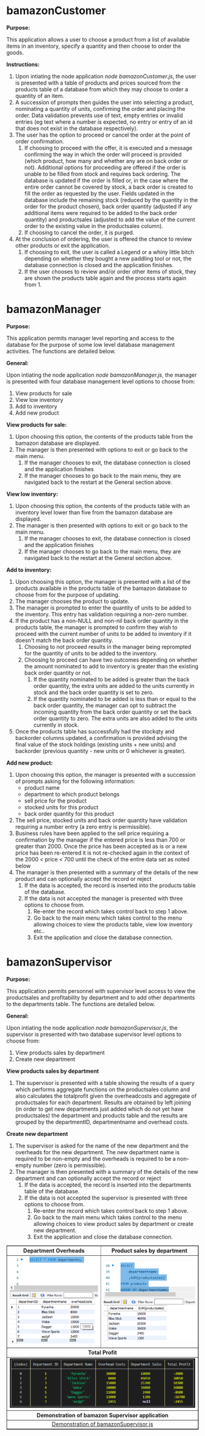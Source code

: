 # bamazonCustomer
**Purpose:**

This application allows a user to choose a product from a list of available items in an inventory, specify a quantity and then choose to order the goods. 

**Instructions:**
1. Upon intiating the node application _node bamazonCustomer.js_, the user is presented with a table of products and prices sourced from the products table of a database from which they may choose to order a quantity of an item.
1. A succession of prompts then guides the user into selecting a product, nominating a quantity of units, confirming the order and placing the order. Data validation prevents use of text, empty entries or invalid entries (eg text where a number is expected, no entry or entry of an id that does not exist in the database respectively).
1. The user has the option to proceed or cancel the order at the point of order confirmation.
    1. If choosing to proceed with the offer, it is executed and a message confirming the way in which the order will proceed is provided (which product, how many and whether any are on back order or not). Additional options for proceeding are offered if the order is unable to be filled from stock and requires back ordering. The database is updated if the order is filled or, in the case where the entire order cannot be covered by stock, a back order is created to fill the order as requested by the user. Fields updated in the database include the remaining stock (reduced by the quantity in the order for the product chosen), back order quantity (adjusted if any additional items were required to be added to the back order quantity) and productsales (adjusted to add the value of the current order to the existing value in the productsales column).
    1. If choosing to cancel the order, it is purged. 
1. At the conclusion of ordering, the user is offered the chance to review other products or exit the application.
    1. If choosing to exit, the user is called a Legend or a whiny little bitch depending on whether they bought a new paddling tool or not, the database connection is closed and the application finishes.
    1. If the user chooses to review and/or order other items of stock, they are shown the products table again and the process starts again from 1.


# bamazonManager
**Purpose:**

This application permits manager level reporting and access to the database for the purpose of some low level database management activities. The functions are detailed below. 

**General:**

Upon intiating the node application _node bamazonManager.js_, the manager is presented with four database management level options to choose from:
1. View products for sale
1. View low inventory
1. Add to inventory
1. Add new product

**View products for sale:**
1. Upon choosing this option, the contents of the products table from the bamazon database are displayed.
1. The manager is then presented with options to exit or go back to the main menu.
    1. If the manager chooses to exit, the database connection is closed and the application finishes
    1. If the manager chooses to go back to the main menu, they are navigated back to the restart at the General section above.

**View low inventory:**
1. Upon choosing this option, the contents of the products table with an inventory level lower than five from the bamazon database are displayed.
1. The manager is then presented with options to exit or go back to the main menu.
    1. If the manager chooses to exit, the database connection is closed and the application finishes
    1. If the manager chooses to go back to the main menu, they are navigated back to the restart at the General section above.

**Add to inventory:**
1. Upon choosing this option, the manager is presented with a list of the products available in the products table of the bamazon database to choose from for the purpose of updating.
1. The manager chooses the product to update.
1. The manager is prompted to enter the quantity of units to be added to the inventory. This entry has validation requiring a non-zero number.
1. If the product has a non-NULL and non-nil back order quantity in the products table, the manager is prompted to confirm they wish to proceed with the current number of units to be added to inventory if it doesn't match the back order quantity.
    1. Choosing to not proceed results in the manager being reprompted for the quantity of units to be added to the inventory.
    1. Choosing to proceed can have two outcomes depending on whether the amount nominated to add to inventory is greater than the existing back order quantity or not.
        1. If the quantity nominated to be added is greater than the back order quantity, the extra units are added to the units currently in stock and the back order quantity is set to zero.
        1. If the quantity nominated to be added is less than or equal to the back order quantity, the manager can opt to subtract the incoming quantity from the back order quantity or set the back order quantity to zero. The extra units are also added to the units currently in stock.
1. Once the products table has successfully had the stockqty and backorder columns updated, a confirmation is provided advising the final value of the stock holdings (existing units + new units) and backorder (previous quantity - new units or 0 whichever is greater).

**Add new product:**
1. Upon choosing this option, the manager is presented with a succession of prompts asking for the following information:
    * product name
    * department to which product belongs
    * sell price for the product
    * stocked units for this product
    * back order quantity for this product
1. The sell price, stocked units and back order quantity have validation requiring a number entry (a zero entry is permissible).
1. Business rules have been applied to the sell price requiring a confirmation by the manager if the entered price is less than 700 or greater than 2000. Once the price has been accepted as is or a new price has been re-entered it is not re-checked again in the context of the 2000 < price < 700 until the check of the entire data set as noted below
1. The manager is then presented with a summary of the details of the new product and can optionally accept the record or reject
    1. If the data is accepted, the record is inserted into the products table of the database.
    1. If the data is not accepted the manager is presented with three options to choose from.
        1. Re-enter the record which takes control back to step 1 above.
        1. Go back to the main menu which takes control to the menu allowing choices to view the products table, view low inventory etc..
        1. Exit the application and close the database connection.


# bamazonSupervisor
**Purpose:**

This application permits personnel with supervisor level access to view the productsales and profitability by department and to add other departments to the departments table. The functions are detailed below. 

**General:**

Upon intiating the node application _node bamazonSupervisor.js_, the supervisor is presented with two database supervisor level options to choose from:
1. View products sales by department
1. Create new department

**View products sales by department**
1. The supervisor is presented with a table showing the results of a query which performs aggregate functions on the productsales column and also calculates the totalprofit given the overheadcosts and aggregate of productsales for each department. Results are obtained by left joining (in order to get new departments just added which do not yet have productsales) the department and products table and the results are grouped by the departmentID, departmentname and overhead costs.

**Create new department**
1. The supervisor is asked for the name of the new department and the overheads for the new department. The new department name is required to be non-empty and the overheads is required to be a non-empty number (zero is permissible).
1. The manager is then presented with a summary of the details of the new department and can optionally accept the record or reject
    1. If the data is accepted, the record is inserted into the departments table of the database.
    1. If the data is not accepted the supervisor is presented with three options to choose from.
        1. Re-enter the record which takes control back to step 1 above.
        1. Go back to the main menu which takes control to the menu allowing choices to view product sales by department or create new department.
        1. Exit the application and close the database connection.

<table border="1">
    <thead>
        <tr>
            <th>Department Overheads</th>
            <th>Product sales by department</th>
        </tr>
    </thead>
    <tbody>
        <tr>
            <td><img src="assets/images/Departmentoverheads.png" alt="Department overheads"></td>
            <td><img src="assets/images/Productsalesbydepartment.png" alt="Product sales by department"></td>
        </tr>
        <tr>
            <th colspan=2>Total Profit</th>
        </tr>
        <tr>
            <td colspan=2>
              <img src="assets/images/Totalprofit.png" alt="Total Profit">
            </td>
        </tr>
        <tr>
            <th colspan=2>Demonstration of bamazon Supervisor application</th>
        </tr>
        <tr>
            <td colspan=2 style="text-align:center">
              <a href="assets/images/Demonstration of bamazonSupervisor.webm">Demonstration of bamazonSupervisor.js</a>
            </td>
        </tr>
    </tbody>
</table>

